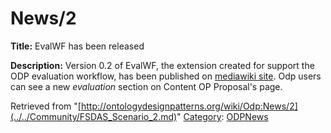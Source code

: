 #  News/2


__Title:__ EvalWF has been released


__Description:__ Version 0.2 of EvalWF, the extension created for support the ODP evaluation workflow, has been published on [mediawiki site](http://www.mediawiki.org/wiki/Extension:EvalWF "http://www.mediawiki.org/wiki/Extension:EvalWF"). 
Odp users can see a new _evaluation_ section on Content OP Proposal's page. 





Retrieved from "[http://ontologydesignpatterns.org/wiki/Odp:News/2](../../Community/FSDAS_Scenario_2.md)"
 [Category](http://ontologydesignpatterns.org/wiki/Special:Categories "Special:Categories"): [ODPNews](../../Category/ODPNews.md "Category:ODPNews")
